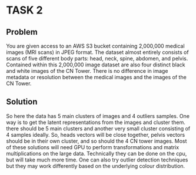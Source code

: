 # TASK 2

## Problem

You are given access to an AWS S3 bucket containing 2,000,000 medical images (MRI scans)
in JPEG format. The dataset almost entirely consists of scans of five different body parts: head,
neck, spine, abdomen, and pelvis. Contained within this 2,000,000 image dataset are also four
distinct black and white images of the CN Tower. There is no difference in image metadata or
resolution between the medical images and the images of the CN Tower.

## Solution

So here the data has 5 main clusters of images and 4 outliers samples. One way is to get the latent representations from the images and cluster them. there should be 5 main clusters and another very small cluster consisting of 4 samples ideally. So, heads vectors will be close together, pelvis vectors should be in their own cluster, and so should the 4 CN tower images. 
Most of these solutions will need GPU to perform transformations and matrix multiplications on the large data. Technically they can be done on the cpu, but will take much more time.
One can also try outlier detection techniques but they may work differently based on the underlying colour distribution.